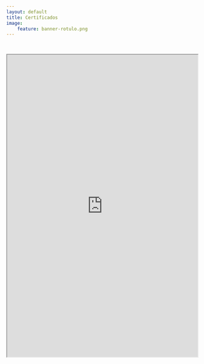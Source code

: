 ```yaml
---
layout: default
title: Certificados
image:
    feature: banner-rotulo.png
---
```


<iframe src="https://drive.google.com/file/d/14PW9PSNShjjgRxaTfhGBRzpUni0Wm95-/preview" width="100%" height="800px"  allow="autoplay" style="margin-top: 30px;"></iframe>